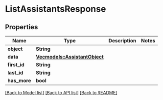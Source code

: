 # ListAssistantsResponse

## Properties

Name | Type | Description | Notes
------------ | ------------- | ------------- | -------------
**object** | **String** |  | 
**data** | [**Vec<models::AssistantObject>**](AssistantObject.md) |  | 
**first_id** | **String** |  | 
**last_id** | **String** |  | 
**has_more** | **bool** |  | 

[[Back to Model list]](../README.md#documentation-for-models) [[Back to API list]](../README.md#documentation-for-api-endpoints) [[Back to README]](../README.md)


